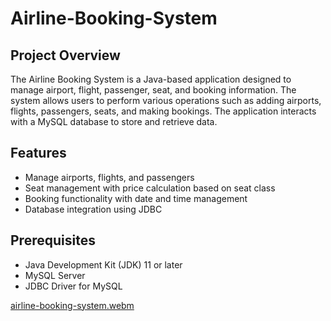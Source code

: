 # Airline-Booking-System

## Project Overview

The Airline Booking System is a Java-based application designed to manage airport, flight, passenger, seat, and booking information. The system allows users to perform various operations such as adding airports, flights, passengers, seats, and making bookings. The application interacts with a MySQL database to store and retrieve data.

## Features

- Manage airports, flights, and passengers
- Seat management with price calculation based on seat class
- Booking functionality with date and time management
- Database integration using JDBC

## Prerequisites

- Java Development Kit (JDK) 11 or later
- MySQL Server
- JDBC Driver for MySQL

[airline-booking-system.webm](https://github.com/user-attachments/assets/b229a7e4-53f0-4943-8333-ed35202afc46)






